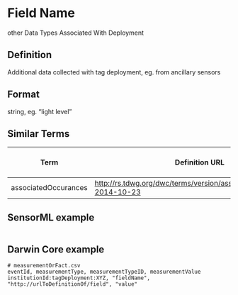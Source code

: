 # Field Name
other Data Types Associated With Deployment

## Definition 
Additional data collected with tag deployment, eg. from ancillary sensors

## Format
string, eg. “light level”

## Similar Terms 
|Term|Definition URL|Source Vocabulary Publisher/Creator|
|----|----------|-----------------|
|associatedOccurances|http://rs.tdwg.org/dwc/terms/version/associatedOccurrences-2014-10-23|Darwin Core|

## SensorML example
```xml

```
## Darwin Core example
```csv
# measurementOrFact.csv
eventId, measurementType, measurementTypeID, measurementValue
institutionId:tagDeployment:XYZ, "fieldName", "http://urlToDefinitionOf/field", "value"
```

